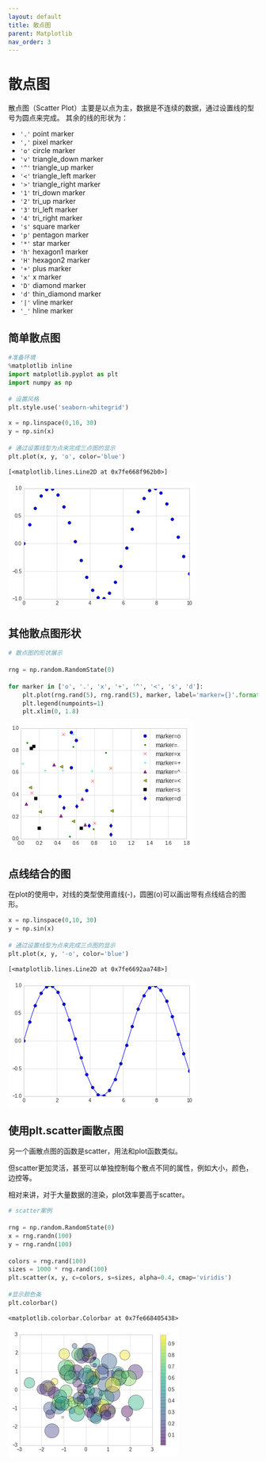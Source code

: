 ```yaml
---
layout: default
title: 散点图
parent: Matplotlib
nav_order: 3
---
```


# 散点图

散点图（Scatter Plot）主要是以点为主，数据是不连续的数据，通过设置线的型号为圆点来完成。 
其余的线的形状为：
-    ``'.'``          point marker
-    ``','``          pixel marker
-    ``'o'``          circle marker
-    ``'v'``          triangle_down marker
-    ``'^'``          triangle_up marker
-    ``'<'``          triangle_left marker
-    ``'>'``          triangle_right marker
-    ``'1'``          tri_down marker
-    ``'2'``          tri_up marker
-    ``'3'``          tri_left marker
-    ``'4'``          tri_right marker
-    ``'s'``          square marker
-    ``'p'``          pentagon marker
-    ``'*'``          star marker
-    ``'h'``          hexagon1 marker
-    ``'H'``          hexagon2 marker
-    ``'+'``          plus marker
-    ``'x'``          x marker
-    ``'D'``          diamond marker
-    ``'d'``          thin_diamond marker
-    ``'|'``          vline marker
-    ``'_'``          hline marker

## 简单散点图


```python
#准备环境
%matplotlib inline
import matplotlib.pyplot as plt
import numpy as np

# 设置风格
plt.style.use('seaborn-whitegrid')

```


```python
x = np.linspace(0,10, 30)
y = np.sin(x)

# 通过设置线型为点来完成三点图的显示
plt.plot(x, y, 'o', color='blue')

```




    [<matplotlib.lines.Line2D at 0x7fe668f962b0>]




![png](output_43_1.png)


## 其他散点图形状



```python
# 散点图的形状展示

rng = np.random.RandomState(0)

for marker in ['o', '.', 'x', '+', '^', '<', 's', 'd']:
    plt.plot(rng.rand(5), rng.rand(5), marker, label='marker={}'.format(marker))
    plt.legend(numpoints=1)
    plt.xlim(0, 1.8)
```


![png](output_45_0.png)


## 点线结合的图

在plot的使用中，对线的类型使用直线(-)，圆圈(o)可以画出带有点线结合的图形。


```python
x = np.linspace(0,10, 30)
y = np.sin(x)

# 通过设置线型为点来完成三点图的显示
plt.plot(x, y, '-o', color='blue')
```




    [<matplotlib.lines.Line2D at 0x7fe6692aa748>]




![png](output_47_1.png)


## 使用plt.scatter画散点图

另一个画散点图的函数是scatter，用法和plot函数类似。

但scatter更加灵活，甚至可以单独控制每个散点不同的属性，例如大小，颜色，边控等。 

相对来讲，对于大量数据的渲染，plot效率要高于scatter。


```python
# scatter案例

rng = np.random.RandomState(0)
x = rng.randn(100)
y = rng.randn(100)

colors = rng.rand(100)
sizes = 1000 * rng.rand(100)
plt.scatter(x, y, c=colors, s=sizes, alpha=0.4, cmap='viridis')

#显示颜色条
plt.colorbar()
```




    <matplotlib.colorbar.Colorbar at 0x7fe668405438>




![png](output_49_1.png)

